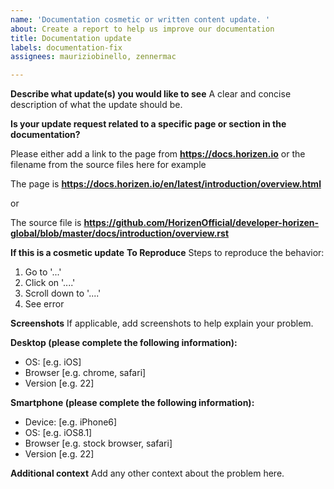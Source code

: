 ```yaml
---
name: 'Documentation cosmetic or written content update. '
about: Create a report to help us improve our documentation
title: Documentation update
labels: documentation-fix
assignees: mauriziobinello, zennermac

---
```


**Describe what update(s) you would like to see**
A clear and concise description of what the update should be.

**Is your update request related to a specific page or section in the documentation?**

Please either add a link to the page from **https://docs.horizen.io** or the filename from the source files here for example

The page is **https://docs.horizen.io/en/latest/introduction/overview.html**

or

The source file is **https://github.com/HorizenOfficial/developer-horizen-global/blob/master/docs/introduction/overview.rst**

**If this is a cosmetic update**
**To Reproduce**
Steps to reproduce the behavior:
1. Go to '...'
2. Click on '....'
3. Scroll down to '....'
4. See error

**Screenshots**
If applicable, add screenshots to help explain your problem.

**Desktop (please complete the following information):**
 - OS: [e.g. iOS]
 - Browser [e.g. chrome, safari]
 - Version [e.g. 22]

**Smartphone (please complete the following information):**
 - Device: [e.g. iPhone6]
 - OS: [e.g. iOS8.1]
 - Browser [e.g. stock browser, safari]
 - Version [e.g. 22]

**Additional context**
Add any other context about the problem here.
